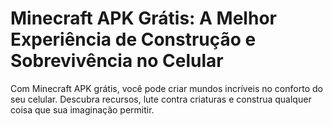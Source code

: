 # Minecraft APK Grátis: A Melhor Experiência de Construção e Sobrevivência no Celular

Com Minecraft APK grátis, você pode criar mundos incríveis no conforto do seu celular. Descubra recursos, lute contra criaturas e construa qualquer coisa que sua imaginação permitir.

